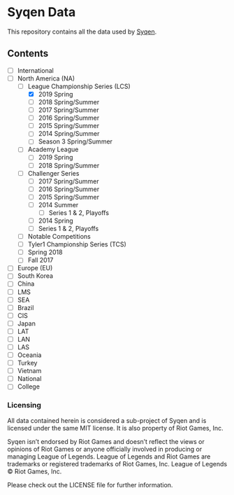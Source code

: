 # Syqen Data

This repository contains all the data used by [Syqen](https://github.com/matrixsenpai/Syqen).

## Contents
- [ ] International
- [ ] North America (NA)
  - [ ] League Championship Series (LCS)
    - [x] 2019 Spring
    - [ ] 2018 Spring/Summer
    - [ ] 2017 Spring/Summer
    - [ ] 2016 Spring/Summer
    - [ ] 2015 Spring/Summer
    - [ ] 2014 Spring/Summer
    - [ ] Season 3 Spring/Summer
  - [ ] Academy League
    - [ ] 2019 Spring
    - [ ] 2018 Spring/Summer
  - [ ] Challenger Series
    - [ ] 2017 Spring/Summer
    - [ ] 2016 Spring/Summer
    - [ ] 2015 Spring/Summer
    - [ ] 2014 Summer
      - [ ] Series 1 & 2, Playoffs
    - [ ] 2014 Spring
    - [ ] Series 1 & 2, Playoffs
  - [ ] Notable Competitions
   - [ ] Tyler1 Championship Series (TCS)
    - [ ] Spring 2018
    - [ ] Fall 2017
- [ ] Europe (EU)
- [ ] South Korea
- [ ] China
- [ ] LMS
- [ ] SEA
- [ ] Brazil
- [ ] CIS
- [ ] Japan
- [ ] LAT
- [ ] LAN
- [ ] LAS
- [ ] Oceania
- [ ] Turkey
- [ ] Vietnam
- [ ] National
- [ ] College

### Licensing  
All data contained herein is considered a sub-project of Syqen and is licensed under the same MIT license.
It is also property of Riot Games, Inc.

Syqen isn’t endorsed by Riot Games and doesn’t reflect the views or opinions of Riot Games
or anyone officially involved in producing or managing League of Legends. League of Legends and Riot Games are
trademarks or registered trademarks of Riot Games, Inc. League of Legends © Riot Games, Inc.

Please check out the LICENSE file for further information.
